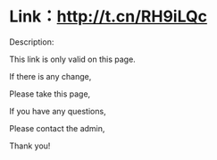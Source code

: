 # Link：http://t.cn/RH9iLQc


Description:

This link is only valid on this page.

If there is any change,

Please take this page,

If you have any questions,

Please contact the admin,

Thank you!


